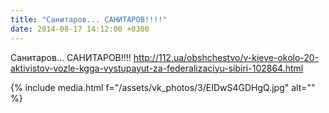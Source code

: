 ```yaml
---
title: "Санитаров... САНИТАРОВ!!!!"
date: 2014-08-17 14:12:00 +0300
---
```


Санитаров... САНИТАРОВ!!!!
http://112.ua/obshchestvo/v-kieve-okolo-20-aktivistov-vozle-kgga-vystupayut-za-federalizaciyu-sibiri-102864.html

{% include media.html f="/assets/vk_photos/3/EIDwS4GDHgQ.jpg" alt="" %}
